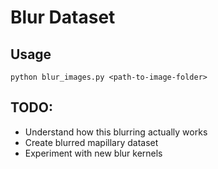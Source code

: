 # Blur Dataset

## Usage
```
python blur_images.py <path-to-image-folder>
```

## TODO:
- Understand how this blurring actually works
- Create blurred mapillary dataset
- Experiment with new blur kernels